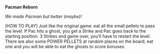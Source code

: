 **Pacman Reborn**

_We made Pacman but better (maybe)!_

[HOW TO PLAY] Just like the original game: eat all the small pellets to pass the level. If Pac hits a ghost, you get a Strike and Pac goes back to the starting position. 3 Strikes and game over, you'll have to restart the level. There are also some POWER PELLETS at random places on the board; eat one and you will be able to eat the ghosts to score bonuses.
